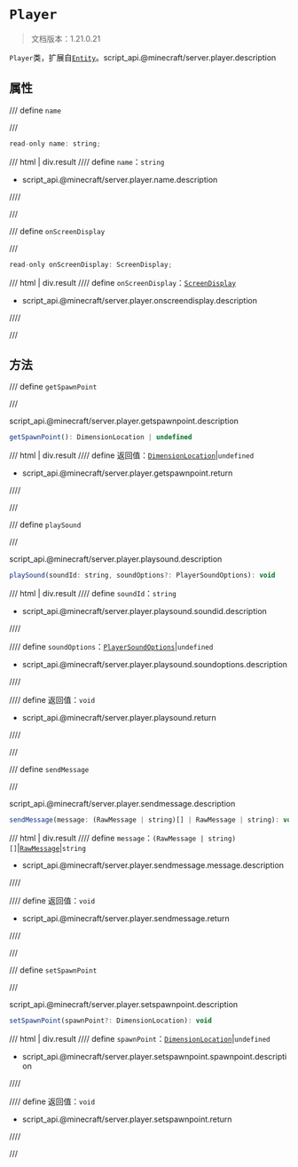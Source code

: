 # `Player`

> 文档版本：1.21.0.21

`Player`类，扩展自[`Entity`](./entity.md)。script_api.@minecraft/server.player.description

## 属性

/// define
`name`


///

```js
read-only name: string;
```

/// html | div.result
//// define
`name`：`string`

- script_api.@minecraft/server.player.name.description


////

///


/// define
`onScreenDisplay`


///

```js
read-only onScreenDisplay: ScreenDisplay;
```

/// html | div.result
//// define
`onScreenDisplay`：[`ScreenDisplay`](./screendisplay.md)

- script_api.@minecraft/server.player.onscreendisplay.description


////

///


## 方法

/// define
`getSpawnPoint`


///

script_api.@minecraft/server.player.getspawnpoint.description

```js
getSpawnPoint(): DimensionLocation | undefined
```

/// html | div.result
//// define
返回值：[`DimensionLocation`](./dimensionlocation.md)|`undefined`

- script_api.@minecraft/server.player.getspawnpoint.return


////

///


/// define
`playSound`


///

script_api.@minecraft/server.player.playsound.description

```js
playSound(soundId: string, soundOptions?: PlayerSoundOptions): void
```

/// html | div.result
//// define
`soundId`：`string`

- script_api.@minecraft/server.player.playsound.soundid.description


////

//// define
`soundOptions`：[`PlayerSoundOptions`](./playersoundoptions.md)|`undefined`

- script_api.@minecraft/server.player.playsound.soundoptions.description


////

//// define
返回值：`void`

- script_api.@minecraft/server.player.playsound.return


////

///


/// define
`sendMessage`


///

script_api.@minecraft/server.player.sendmessage.description

```js
sendMessage(message: (RawMessage | string)[] | RawMessage | string): void
```

/// html | div.result
//// define
`message`：`(RawMessage | string)[]`|[`RawMessage`](./rawmessage.md)|`string`

- script_api.@minecraft/server.player.sendmessage.message.description


////

//// define
返回值：`void`

- script_api.@minecraft/server.player.sendmessage.return


////

///


/// define
`setSpawnPoint`


///

script_api.@minecraft/server.player.setspawnpoint.description

```js
setSpawnPoint(spawnPoint?: DimensionLocation): void
```

/// html | div.result
//// define
`spawnPoint`：[`DimensionLocation`](./dimensionlocation.md)|`undefined`

- script_api.@minecraft/server.player.setspawnpoint.spawnpoint.description


////

//// define
返回值：`void`

- script_api.@minecraft/server.player.setspawnpoint.return


////

///

